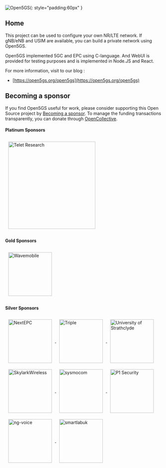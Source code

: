 ![Open5GS](https://open5gs.org/assets/img/open5gs-logo-384x96.png){: style="padding:60px" }


## Home

This project can be used to configure your own NR/LTE network. If gNB/eNB and USIM are available, you can build a private network using Open5GS.

Open5GS implemented 5GC and EPC using C-language. And WebUI is provided for testing purposes and is implemented in Node.JS and React.

For more information, visit to our blog :
- [https://open5gs.org/open5gs](https://open5gs.org/open5gs)

## Becoming a sponsor

If you find Open5GS useful for work, please consider supporting this Open Source project by [Becoming a sponsor](https://github.com/sponsors/acetcom). To manage the funding transactions transparently, you can donate through [OpenCollective](https://opencollective.com/open5gs).

#### Platinum Sponsors
<a href="https://teletresearch.com/" target="_blank">
  <img src="https://open5gs.org/assets/img/Telet-logo-v2.png" style="width: 280px; vertical-align: middle; margin: 10px;" alt="Telet Research">
</a>

#### Gold Sponsors
<a href="http://wavemobile.com/" target="_blank">
  <img src="https://open5gs.org/assets/img/Wavemobile-Logo-Mark-RGB.png" style="width: 140px; vertical-align: middle; margin: 10px;" alt="Wavemobile">
</a>

#### Silver Sponsors
<a href="https://nextepc.com/" target="_blank">
  <img src="https://open5gs.org/assets/img/nextepc_logo.jpg" style="width: 140px; vertical-align: middle; padding: 10px;" alt="NextEPC">
</a>
<a href="https://www.wearetriple.com/" target="_blank">
  <img src="https://open5gs.org/assets/img/triple_logo.png" style="width: 140px; vertical-align: middle; padding: 10px;" alt="Triple">
</a>
<a href="https://sdr.eee.strath.ac.uk/" target="_blank">
  <img src="https://open5gs.org/assets/img/strath.png" style="width: 140px; vertical-align: middle; padding: 10px;" alt="University of Strathclyde">
</a>
<a href="https://skylarkwireless.com/" target="_blank">
  <img src="https://open5gs.org/assets/img/SkylarkWireless-420x78-Web2-R.png" style="width: 140px; vertical-align: middle; padding: 10px;" alt="SkylarkWireless">
</a>
<a href="https://sysmocom.de/" target="_blank">
  <img src="https://open5gs.org/assets/img/sysmocom-logo-only.png" style="width: 140px; vertical-align: middle; padding: 10px;" alt="sysmocom">
</a>
<a href="https://www.p1sec.com/" target="_blank">
  <img src="https://open5gs.org/assets/img/2021-logo-P1.svg" style="width: 140px; vertical-align: middle; padding: 10px;" alt="P1 Security">
</a>
<a href="https://www.ng-voice.com/" target="_blank">
  <img src="https://open5gs.org/assets/img/ng-voice-logo_color.png" style="width: 140px; vertical-align: middle; padding: 10px;" alt="ng-voice">
</a>
<a href="http://www.bristol.ac.uk/engineering/research/smart/" target="_blank">
  <img src="https://open5gs.org/assets/img/smart-internet-lab.png" style="width: 140px; vertical-align: middle; padding: 10px;" alt="smartlabuk">
</a>
